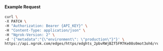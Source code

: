 <!-- Code generated for API Clients. DO NOT EDIT. -->

#### Example Request

```bash
curl \
-X PATCH \
-H "Authorization: Bearer {API_KEY}" \
-H "Content-Type: application/json" \
-H "Ngrok-Version: 2" \
-d '{"metadata":"{\"environment\": \"production\"}"}' \
https://api.ngrok.com/edges/https/edghts_2pbvRWjBZf5FM7Ke08s0mot3oh6/routes/edghtsrt_2pbvRauWs99PX3fC7PCNB936UrE
```
